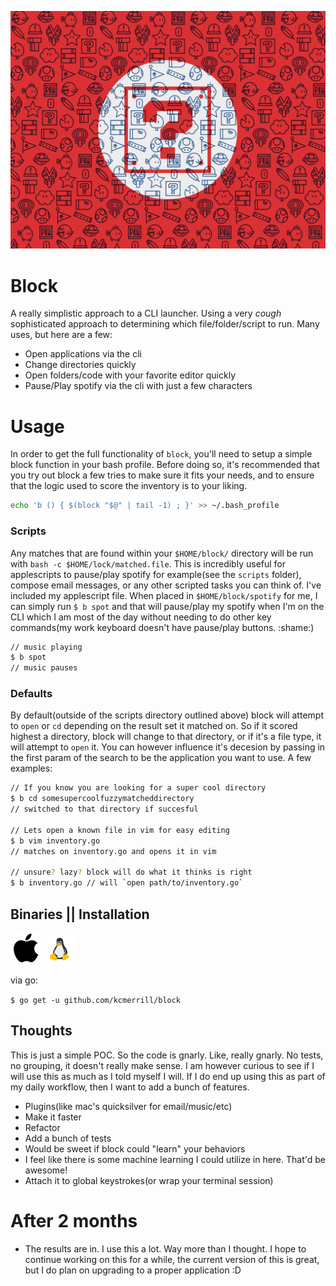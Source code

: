 ![Block](block.png "Block")

# Block

A really simplistic approach to a CLI launcher. Using a very *cough* sophisticated approach to determining which file/folder/script to run. Many uses, but here are a few:

* Open applications via the cli
* Change directories quickly
* Open folders/code with your favorite editor quickly
* Pause/Play spotify via the cli with just a few characters

# Usage

In order to get the full functionality of `block`, you'll need to setup a simple block function in your bash profile. Before doing so, it's recommended that you try out block a few tries to make sure it fits your needs, and to ensure that the logic used to score the inventory is to your liking. 

```sh
echo 'b () { $(block "$@" | tail -1) ; }' >> ~/.bash_profile
```

### Scripts

Any matches that are found within your `$HOME/block/` directory will be run with `bash -c $HOME/lock/matched.file`. This is incredibly useful for applescripts to pause/play spotify for example(see the `scripts` folder), compose email messages, or any other scripted tasks you can think of. I've included my applescript file. When placed in `$HOME/block/spotify` for me, I can simply run `$ b spot` and that will pause/play my spotify when I'm on the CLI which I am most of the day without needing to do other key commands(my work keyboard doesn't have pause/play buttons. :shame:)

```sh
// music playing
$ b spot
// music pauses
```

### Defaults

By default(outside of the scripts directory outlined above) block will attempt to `open` or `cd` depending on the result set it matched on. So if it scored highest a directory, block will change to that directory, or if it's a file type, it will attempt to `open` it. You can however influence it's decesion by passing in the first param of the search to be the application you want to use. A few examples:

```sh
// If you know you are looking for a super cool directory
$ b cd somesupercoolfuzzymatcheddirectory
// switched to that directory if succesful

// Lets open a known file in vim for easy editing
$ b vim inventory.go
// matches on inventory.go and opens it in vim

// unsure? lazy? block will do what it thinks is right
$ b inventory.go // will `open path/to/inventory.go`
```

## Binaries || Installation

[![MacOSX](https://raw.githubusercontent.com/kcmerrill/go-dist/master/assets/apple_logo.png "Mac OSX")](http://go-dist.kcmerrill.com/kcmerrill/block/mac/amd64) [![Linux](https://raw.githubusercontent.com/kcmerrill/go-dist/master/assets/linux_logo.png "Linux")](http://go-dist.kcmerrill.com/kcmerrill/block/linux/amd64)

via go:

`$ go get -u github.com/kcmerrill/block`

## Thoughts

This is just a simple POC. So the code is gnarly. Like, really gnarly. No tests, no grouping, it doesn't really make sense. I am however curious to see if I will use this as much as I told myself I will. If I do end up using this as part of my daily workflow, then I want to add a bunch of features. 

* Plugins(like mac's quicksilver for email/music/etc)
* Make it faster
* Refactor
* Add a bunch of tests
* Would be sweet if block could "learn" your behaviors
* I feel like there is some machine learning I could utilize in here. That'd be awesome!
* Attach it to global keystrokes(or wrap your terminal session)


# After 2 months
* The results are in. I use this a lot. Way more than I thought. I hope to continue working on this for a while, the current version of this is great, but I do plan on upgrading to a proper application :D
